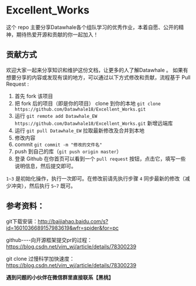 

# Excellent_Works

这个 repo 主要分享Datawhale各个组队学习的优秀作业，本着自愿、公开的精神，期待热爱开源和贡献的你一起加入！



## 贡献方式

欢迎大家一起来分享知识和维护这份文档，让更多的人了解Datawhale 。
如果有想要分享的内容或发现有误的地方，可以通过以下方式修改和贡献，流程基于 Pull Request :

1. 首先 fork 该项目
2. 把 fork 后的项目（即是你的项目） clone 到你的本地 `git clone https://github.com/Datawhale18/Excellent_Works.git`
3. 运行 `git remote add Datawhale_EW https://github.com/Datawhale18/Excellent_Works.git` 新增远端库
4. 运行 `git pull Datawhale_EW` 拉取最新修改及合并到本地
5. 修改内容
6. commit `git commit -m "修改的文件名"` 
7. push 到自己的库（`git push origin master`）
8. 登录 Github 在你首页可以看到一个 `pull request` 按钮，点击它，填写一些说明信息，然后提交即可。

`1~3` 是初始化操作，执行一次即可。在修改前请先执行步骤 `4` 同步最新的修改（减少冲突），然后执行 `5~7` 既可。

## 参考资料：

git下载安装：http://baijiahao.baidu.com/s?id=1601036689157983619&wfr=spider&for=pc

github----向开源框架提交pr的过程：https://blog.csdn.net/vim_wj/article/details/78300239

git clone 过慢科学加快速度：https://blog.csdn.net/vim_wj/article/details/78300239

**遇到问题的小伙伴在微信群里直接联系【黑桃】**
